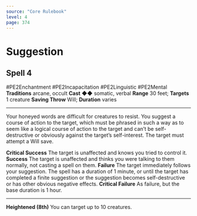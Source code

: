 ```yaml
---
source: "Core Rulebook"
level: 4
page: 374
---
```


# Suggestion
## Spell 4
#PE2Enchantment #PE2Incapacitation #PE2Linguistic #PE2Mental 
**Traditions** arcane, occult
**Cast** ◆◆ somatic, verbal
**Range** 30 feet; **Targets** 1 creature
**Saving Throw** Will; **Duration** varies

-----
Your honeyed words are difficult for creatures to resist. You suggest a course of action to the target, which must be phrased in such a way as to seem like a logical course of action to the target and can’t be self-destructive or obviously against the target’s self-interest. The target must attempt a Will save. 

**Critical Success** The target is unaffected and knows you tried to control it.  
**Success** The target is unaffected and thinks you were talking to them normally, not casting a spell on them. 
**Failure** The target immediately follows your suggestion. The spell has a duration of 1 minute, or until the target has completed a finite suggestion or the suggestion becomes self-destructive or has other obvious negative effects.
**Critical Failure** As failure, but the base duration is 1 hour. 

---
**Heightened (8th)** You can target up to 10 creatures.